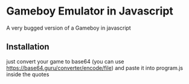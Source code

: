 # Gameboy Emulator in Javascript

A very bugged version of a Gameboy in javascript

## Installation

just convert your game to base64 (you can use https://base64.guru/converter/encode/file) and paste it into program.js inside the quotes
